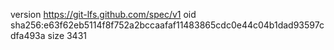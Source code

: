 version https://git-lfs.github.com/spec/v1
oid sha256:e63f62eb5114f8f752a2bccaafaf11483865cdc0e44c04b1dad93597cdfa493a
size 3431
